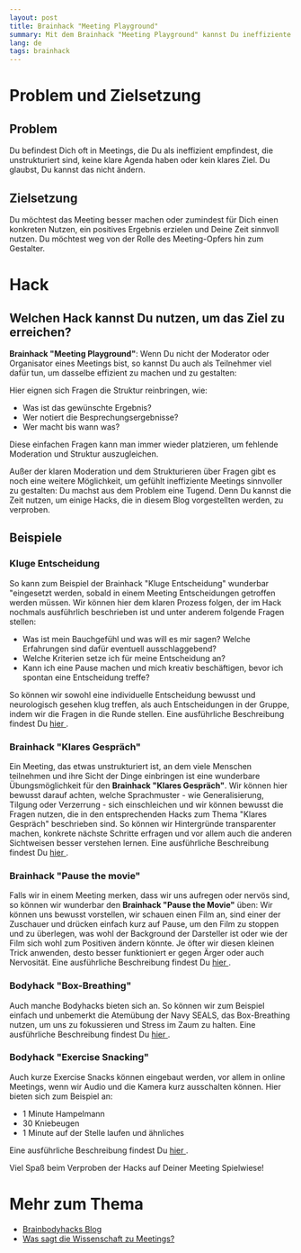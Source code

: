 ```yaml
---
layout: post
title: Brainhack "Meeting Playground"
summary: Mit dem Brainhack "Meeting Playground" kannst Du ineffiziente Meetings mal auf eine andere Weise nutzen und dabei auch noch Spaß haben und lernen.
lang: de
tags: brainhack
---
```


# Problem und Zielsetzung

## Problem
Du befindest Dich oft in Meetings, die Du als ineffizient empfindest, die unstrukturiert sind, keine klare Agenda haben oder kein klares Ziel. Du glaubst, Du kannst das nicht ändern.

## Zielsetzung
Du möchtest das Meeting besser machen oder zumindest für Dich einen konkreten Nutzen, ein positives Ergebnis erzielen und Deine Zeit sinnvoll nutzen. Du möchtest weg von der Rolle des Meeting-Opfers hin zum Gestalter.

# Hack

## Welchen Hack kannst Du nutzen, um das Ziel zu erreichen?
**Brainhack "Meeting Playground"**:
Wenn Du nicht der Moderator oder Organisator eines Meetings bist, so kannst Du auch als Teilnehmer viel dafür tun, um dasselbe effizient zu machen und zu gestalten:

Hier eignen sich Fragen die Struktur reinbringen, wie:
- Was ist das gewünschte Ergebnis?
- Wer notiert die Besprechungsergebnisse?
- Wer macht bis wann was?

Diese einfachen Fragen kann man immer wieder platzieren, um fehlende Moderation und Struktur auszugleichen.

Außer der klaren Moderation und dem Strukturieren über Fragen gibt es noch eine weitere Möglichkeit, um gefühlt ineffiziente Meetings sinnvoller zu gestalten:
Du machst aus dem Problem eine Tugend.
Denn Du kannst die Zeit nutzen, um einige Hacks, die in diesem Blog vorgestellten werden, zu verproben.

## Beispiele
### Kluge Entscheidung
So kann zum Beispiel der Brainhack "Kluge Entscheidung" wunderbar "eingesetzt werden, sobald in einem Meeting Entscheidungen getroffen werden müssen.
Wir können hier dem klaren Prozess folgen, der im Hack nochmals ausführlich beschrieben ist und unter anderem folgende Fragen stellen:

- Was ist mein Bauchgefühl und was will es mir sagen? Welche Erfahrungen sind dafür eventuell ausschlaggebend?
- Welche Kriterien setze ich für meine Entscheidung an?
- Kann ich eine Pause machen und mich kreativ beschäftigen, bevor ich spontan eine Entscheidung treffe?

So können wir sowohl eine individuelle Entscheidung bewusst und neurologisch gesehen klug treffen, als auch Entscheidungen in der Gruppe, indem wir die Fragen in die Runde stellen.
Eine ausführliche Beschreibung findest Du [hier ](https://brainbodyhacks.github.io/2024/01/08/kluge-entscheidung/).

### Brainhack "Klares Gespräch"
Ein Meeting, das etwas unstrukturiert ist, an dem viele Menschen teilnehmen und ihre Sicht der Dinge einbringen ist eine wunderbare Übungsmöglichkeit für den **Brainhack "Klares Gespräch"**. Wir können hier bewusst darauf achten, welche Sprachmuster - wie Generalisierung, Tilgung oder Verzerrung - sich einschleichen und wir können bewusst die Fragen nutzen, die in den entsprechenden Hacks zum Thema "Klares Gespräch" beschrieben sind. So können wir Hintergründe transparenter machen, konkrete nächste Schritte erfragen und vor allem auch die anderen Sichtweisen besser verstehen lernen.
Eine ausführliche Beschreibung findest Du [hier ](https://brainbodyhacks.github.io/2024/01/21/klares-gespr%C3%A4ch-teil-1/).

### Brainhack "Pause the movie"
Falls wir in einem Meeting merken, dass wir uns aufregen oder nervös sind, so können wir wunderbar den **Brainhack "Pause the Movie"** üben:
Wir können uns bewusst vorstellen, wir schauen einen Film an, sind einer der Zuschauer und drücken einfach kurz auf Pause, um den Film zu stoppen und zu überlegen, was wohl der Background der Darsteller ist oder wie der Film sich wohl zum Positiven ändern könnte. Je öfter wir diesen kleinen Trick anwenden, desto besser funktioniert er gegen Ärger oder auch Nervosität.
Eine ausführliche Beschreibung findest Du [hier ](https://brainbodyhacks.github.io/2024/01/06/brain-hack-pause-the-movie/).

### Bodyhack "Box-Breathing"
Auch manche Bodyhacks bieten sich an. So können wir zum Beispiel einfach und unbemerkt die Atemübung der Navy SEALS, das Box-Breathing nutzen, um uns zu fokussieren und Stress im Zaum zu halten.
Eine ausführliche Beschreibung findest Du [hier ](https://brainbodyhacks.github.io/2024/01/20/box-breathing/).

### Bodyhack "Exercise Snacking"
Auch kurze Exercise Snacks können eingebaut werden, vor allem in online Meetings, wenn wir Audio und die Kamera kurz ausschalten können. Hier bieten sich zum Beispiel an:
- 1 Minute Hampelmann
- 30 Kniebeugen
- 1 Minute auf der Stelle laufen und ähnliches

Eine ausführliche Beschreibung findest Du [hier ](https://brainbodyhacks.github.io/2024/01/09/bodyhack-exercise-snacking/).

Viel Spaß beim Verproben der Hacks auf Deiner Meeting Spielwiese!

# Mehr zum Thema
- [Brainbodyhacks Blog](/blog/)
- [Was sagt die Wissenschaft zu Meetings?](https://www.betterwork.uni-hamburg.de/podcasts/was-sagt-wissenschaft-zu-meetings.html)
